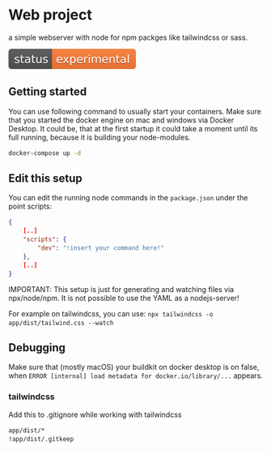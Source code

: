 # Web project
a simple webserver with node for npm packges like tailwindcss or sass.

[![status: experimental](https://github.com/GIScience/badges/raw/master/status/experimental.svg)](https://github.com/Webmedia20/simple-webserver-npm/issues)

## Getting started
You can use following command to usually start your containers. Make sure that you started the docker engine on mac and windows via Docker Desktop. It could be, that at the first startup it could take a moment until its full running, because it is building your node-modules. 
```sh
docker-compose up -d
```

## Edit this setup
You can edit the running node commands in the `package.json` under the point scripts:
```json
{
    [..]
    "scripts": {
        "dev": "!insert your command here!"
    },
    [..]
}
```

IMPORTANT: This setup is just for generating and watching files via npx/node/npm. It is not possible to use the YAML as a nodejs-server! 

For example on tailwindcss, you can use: `npx tailwindcss -o app/dist/tailwind.css --watch`

## Debugging
Make sure that (mostly macOS) your buildkit on docker desktop is on false, when `ERROR [internal] load metadata for docker.io/library/...` appears.

### tailwindcss
Add this to .gitignore while working with tailwindcss
```md
app/dist/*
!app/dist/.gitkeep
```
